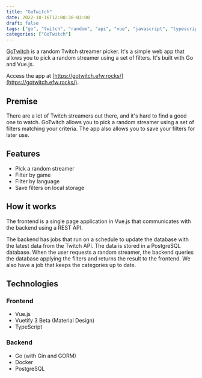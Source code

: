 ```yaml
---
title: "GoTwitch"
date: 2022-10-16T12:00:38-03:00
draft: false
tags: ["go", "twitch", "random", "api", "vue", "javascript", "typescript", "web"]
categories: ["GoTwitch"]
---
```


[GoTwitch](https://gotwitch.efw.rocks/) is a random Twitch streamer picker. It's a simple web app that allows you to pick a random streamer using a set of filters. It's built with Go and Vue.js.

Access the app at [https://gotwitch.efw.rocks/](https://gotwitch.efw.rocks/).

## Premise

There are a lot of Twitch streamers out there, and it's hard to find a good one to watch. GoTwitch allows you to pick a random streamer using a set of filters matching your criteria. The app also allows you to save your filters for later use.

## Features

- Pick a random streamer
- Filter by game
- Filter by language
- Save filters on local storage

## How it works

The frontend is a single page application in Vue.js that communicates with the backend using a REST API. 

The backend has jobs that run on a schedule to update the database with the latest data from the Twitch API. The data is stored in a PostgreSQL database. When the user requests a random streamer, the backend queries the database applying the filters and returns the result to the frontend. We also have a job that keeps the categories up to date.

## Technologies

### Frontend

- Vue.js
- Vuetify 3 Beta (Material Design)
- TypeScript

### Backend

- Go (with Gin and GORM)
- Docker
- PostgreSQL